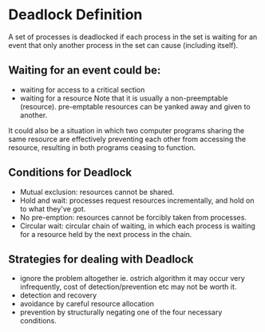 # Deadlock Definition

A set of processes is deadlocked if each process in the set is waiting for an event that only another process in the set can cause (including itself).

## Waiting for an event could be:

- waiting for access to a critical section
- waiting for a resource Note that it is usually a non-preemptable (resource). pre-emptable resources can be yanked away and given to another. 

It could also be a situation in which two computer programs sharing the same resource are effectively preventing each other from accessing the resource, resulting in both programs ceasing to function.

## Conditions for Deadlock

- Mutual exclusion: resources cannot be shared.
- Hold and wait: processes request resources incrementally, and hold on to what they've got.
- No pre-emption: resources cannot be forcibly taken from processes.
- Circular wait: circular chain of waiting, in which each process is waiting for a resource held by the next process in the chain. 

## Strategies for dealing with Deadlock

- ignore the problem altogether ie. ostrich algorithm it may occur very infrequently, cost of detection/prevention etc may not be worth it.
- detection and recovery
- avoidance by careful resource allocation
- prevention by structurally negating one of the four necessary conditions. 
